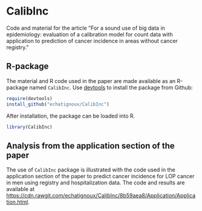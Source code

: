 CalibInc
========

Code and material for the article "For a sound use of big data in epidemiology: evaluation of a calibration model for count data with application to prediction of cancer incidence in areas without cancer registry."

R-package
---------

The material and R code used in the paper are made available as an R-package named `CalibInc`. Use [devtools](https://github.com/hadley/devtools) to install the package from Github:

``` r
require(devtools)
install_github("echatignoux/CalibInc")
```

After installation, the package can be loaded into R.

``` r
library(CalibInc)
```

Analysis from the application section of the paper
--------------------------------------------------

The use of `CalibInc` package is illustrated with the code used in the application section of the paper to predict cancer incidence for LOP cancer in men using registry and hospitalization data. The code and results are available at <https://cdn.rawgit.com/echatignoux/CalibInc/8b59aea8/Application/Application.html>.
